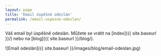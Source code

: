 ```yaml
---
layout: page
title: 'Email úspěšně odeslán'
permalink: /email-uspesne-odeslan/
---
```


Váš email byl úspěšně odeslán. Můžete se vrátit
na [index]({{ site.baseurl }}/) nebo
na [blog]({{ site.baseurl }}/blog/).

![Email odeslán]({{ site.baseurl }}/images/blog/email-odeslan.jpg)
